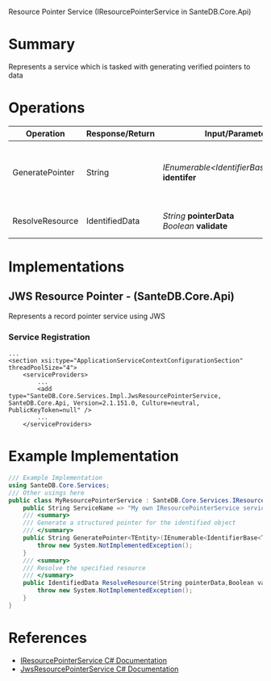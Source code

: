 Resource Pointer Service (IResourcePointerService in SanteDB.Core.Api)

# Summary
Represents a service which is tasked with generating verified pointers to data

# Operations

|Operation|Response/Return|Input/Parameter|Description|
|-|-|-|-|
|GeneratePointer|String|*IEnumerable&lt;IdentifierBase&lt;TEntity>>* **identifer**|Generate a structured pointer for the identified object|
|ResolveResource|IdentifiedData|*String* **pointerData**<br/>*Boolean* **validate**|Resolve the specified resource|

# Implementations


## JWS Resource Pointer - (SanteDB.Core.Api)
Represents a record pointer service using JWS

### Service Registration
```markup
...
<section xsi:type="ApplicationServiceContextConfigurationSection" threadPoolSize="4">
	<serviceProviders>
		...
		<add type="SanteDB.Core.Services.Impl.JwsResourcePointerService, SanteDB.Core.Api, Version=2.1.151.0, Culture=neutral, PublicKeyToken=null" />
		...
	</serviceProviders>
```
# Example Implementation
```csharp
/// Example Implementation
using SanteDB.Core.Services;
/// Other usings here
public class MyResourcePointerService : SanteDB.Core.Services.IResourcePointerService { 
	public String ServiceName => "My own IResourcePointerService service";
	/// <summary>
	/// Generate a structured pointer for the identified object
	/// </summary>
	public String GeneratePointer<TEntity>(IEnumerable<IdentifierBase<TEntity>> identifer){
		throw new System.NotImplementedException();
	}
	/// <summary>
	/// Resolve the specified resource
	/// </summary>
	public IdentifiedData ResolveResource(String pointerData,Boolean validate){
		throw new System.NotImplementedException();
	}
}
```

# References

* [IResourcePointerService C# Documentation](http://santesuite.org/assets/doc/net/html/T_SanteDB_Core_Services_IResourcePointerService.htm)
* [JwsResourcePointerService C# Documentation](http://santesuite.org/assets/doc/net/html/T_SanteDB_Core_Services_Impl_JwsResourcePointerService.htm)
